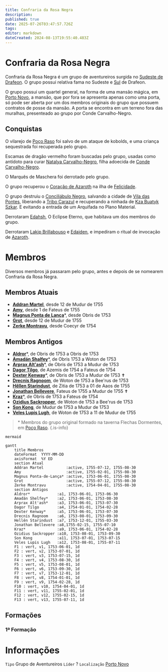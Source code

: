 ```yaml
---
title: Confraria da Rosa Negra
description: 
published: true
date: 2025-07-26T03:47:57.726Z
tags: 
editor: markdown
dateCreated: 2024-08-13T19:55:40.483Z
---
```


# Confraria da Rosa Negra
Confraria da Rosa Negra é um grupo de aventureiros surgida no [Sudeste de Drafeon](/lugares/plano-material/drafeon/sudeste-de-drafeon). O grupo possui relativa fama no Sudeste e [Sul](/lugares/plano-material/drafeon/sul-de-drafeon) de Drafeon.

O grupo possui um quartel general, na forma de uma mansão mágica, em [Porto Novo](/lugares/plano-material/drafeon/sudeste-de-drafeon/porto-novo), a mansão, que por fora se apresenta apenas como uma porta, só pode ser aberta por um dos membros originais do grupo que possuem contratos de posse da mansão. A porta se encontra em um terreno fora das muralhas, presenteado ao grupo por Conde Carvalho-Negro.

## Conquistas
O vilarejo de [Poço Raso](/lugares/plano-material/drafeon/sudeste-de-drafeon/poco-raso-vilarejo#poco-raso-vilarejo) foi salvo de um ataque de kobolds, e uma criança sequestrada foi recuperada pelo grupo.

Escamas de dragão vermelho foram buscadas pelo grupo, usadas como antídoto para curar [Natalya Carvalho-Negro](/individuos/natalya-carvalho-negro), filha adoecida de [Conde Carvalho-Negro](/individuos/conde-carvalho-negro).

O Marquês de Maschera foi derrotado pelo grupo.

O grupo recuperou o [Coração de Azaroth](/itens/coracao-de-azaroth#coracao-de-azaroth) na ilha de [Felicidade](/lugares/plano-material/drafeon/sudeste-de-drafeon/felicidade).

O grupo destruiu o [Conciliábulo Negro](/faccoes/faccoes-independentes/conciliabulo-negro), salvando a cidade de [Vila das Pontes](/lugares/plano-material/drafeon/sudeste-de-drafeon/vila-das-pontes), liberando a [Tribo Carazul](/faccoes/faccoes-independentes/tribo-carazul) e recuperando a ninhada de [Kza Buatyk Szkar](/lugares/plano-material/drafeon/sudeste-de-drafeon/bahia-escura/kzs-buatyk-szkar). E evitando a entrada de um Arquifada no Plano Material.

Derrotaram [Edahsh](/individuos/edahsh), O Eclipse Eterno, que habitava um dos membros do grupo.

Derrotaram [Lakip Brillabouso](/individuos/lakip-brillabouso) e [Edaiden](/individuos/edaiden), e impediram o ritual de invocação de [Azaroth](/individuos/azaroth).

# Membros
Diversos membros já passaram pelo grupo, antes e depois de se nomearem Confraria da Rosa Negra.

## Membros Atuais
- [**Addran Martel**](/individuos/personagens-de-jogadores/addran-martel), desde 12 de Mudur de 1755
- [**Amy**](/individuos/personagens-de-jogadores/amy), desde 1 de Fateus de 1755 
- [**Magnus Ponta de Lança**](/individuos/personagens-de-jogadores/magnus-ponta-de-lanca)*, desde Obris de 1753
- [**Grot**](/individuos/personagens-de-jogadores/grot), desde 12 de Mudur de 1755
- [**Zerke Montravu**](/individuos/personagens-de-jogadores/zerme-montravu), desde Coecyr de 1754

## Membros Antigos
- [**Aldror**](/individuos/personagens-de-jogadores/aldror)*, de Obris de 1753 a Obris de 1753
- [**Amadán Shalfey**](/individuos/personagens-de-jogadores/amadan)*, de Obris 1753 a Woton de 1753
- **[Arprax Alt'ash](/individuos/personagens-de-jogadores/arprax-altash)***, de Obris de 1753 a Mudur de 1753
- **[Dagor Tilgo](/individuos/personagens-de-jogadores/dagor-tilgo)**, de Azemis de 1754 a Fateus de 1754
- [**Dexter Kenway**](/individuos/personagens-de-jogadores/dexter-kenway)*, de Obris de 1753 a Mudur de 1753 ✝
- [**Drecnis Ragnoom**](/individuos/personagens-de-jogadores/drecnis-ragnoom), de Woton de 1753 a Bee'rus de 1753
- [**Hêllen Starindust**](/individuos/personagens-de-jogadores/hellen-starindust), de Zitia de 1753 a 01 de Aaos de 1755
- [**Jonathan Bellevere**](/individuos/personagens-de-jogadores/john), Fateus de 1755 a Mudur de 1755 ✝
- [**Kraz**](/individuos/personagens-de-jogadores/saile)*, de Obris de 1753 a Fateus de 1754
- [**Ozidius Sackropper**](/individuos/personagens-de-jogadores/ozidius-sackropper), de Woton de 1753 a Bee'rus de 1753
- **[Son Kong](/individuos/personagens-de-jogadores/son-kong)**, de Mudur de 1753 a Mudur de 1753
- [**Veles Lupis Lugh**](/individuos/personagens-de-jogadores/veles-lupis-lugh), de Woton de 1753 a 11 de Mudur de 1755

> \* Membros do grupo original formado na taverna Flechas Dormentes, em [Poço Raso](/lugares/plano-material/drafeon/sudeste-de-drafeon/poco-raso-vilarejo).
{.is-info}

```kroki
mermaid

gantt
    title Membros
    dateFormat  YYYY-MM-DD
    axisFormat  %Y ED
    section Atual
    Addran Martel          :active, 1755-07-12, 1755-08-30
    Amy                    :active, 1755-02-01, 1755-08-30
    Magnus Ponta-de-Lança* :active, 1753-06-01, 1755-08-30
    Grot                   :active, 1755-07-12, 1755-08-30
    Zerke Montravu         :active, 1754-04-01, 1755-08-30
    section Antigos
    Aldror*            :a1, 1753-06-01, 1753-06-30
    Amadán Shelfey*    :a2, 1753-06-01, 1753-08-30
    Arprax Alt'ash*    :a3, 1753-06-01, 1753-07-30
    Dagor Tilgo        :a4, 1754-01-01, 1754-02-28
    Dexter Kenway*     :a5, 1753-06-01, 1753-07-30
    Drecnis Ragnoom    :a6, 1753-08-01, 1753-09-30
    Hellên Starindust  :a7, 1753-12-01, 1755-03-30
    Jonathan Bellevere :a8,1755-02-15, 1755-07-10
    Kraz*              :a9, 1753-06-01, 1754-02-28
    Ozidius Sackropper :a10, 1753-08-01, 1753-09-30
    Son Kong           :a11, 1753-07-01, 1753-07-15
    Veles Lupis Lugh   :a12, 1753-08-01, 1755-07-11
    F1 : vert, v1, 1753-06-01, 1d
    F2 : vert, v2, 1753-07-01, 1d
    F3 : vert, v3, 1753-07-15, 1d
    F4 : vert, v4, 1753-08-30, 1d
    F5 : vert, v5, 1753-08-01, 1d
    F6 : vert, v6, 1753-09-30, 1d
    F7 : vert, v7, 1753-12-01, 1d
    F8 : vert, v8, 1754-01-01, 1d
    F9 : vert, v9, 1754-02-28, 1d
    F10 : vert, v10, 1754-04-01, 1d
    F11 : vert, v11, 1755-02-01, 1d
    F12 : vert, v12, 1755-02-15, 1d
    F13 : vert, v13, 1755-07-11, 1d
```

## Formações
### 1ª Formação


# Informações
`Tipo` Grupo de Aventureiros
`Líder` ?
`Localização` [Porto Novo](/lugares/plano-material/drafeon/sudeste-de-drafeon/porto-novo)
